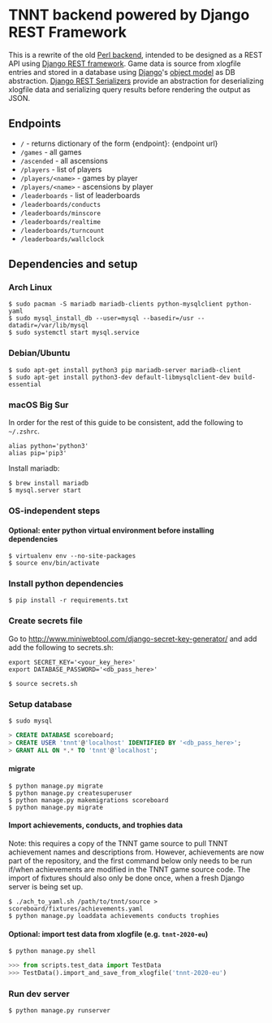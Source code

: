 # TNNT backend powered by Django REST Framework
This is a rewrite of the old
[Perl backend](https://github.com/tnnt-devteam/tnnt-backend), intended to be
designed as a REST API using
[Django REST framework](https://www.django-rest-framework.org/). Game data is
source from xlogfile entries and stored in a database using
[Django](https://www.djangoproject.com/)'s
[object model](https://docs.djangoproject.com/en/3.2/topics/db/models/) as DB
abstraction.
[Django REST Serializers](https://www.django-rest-framework.org/api-guide/serializers/)
provide an abstraction for deserializing xlogfile data and serializing query
results before rendering the output as JSON.

## Endpoints
 - `/` - returns dictionary of the form {endpoint}: {endpoint url}
 - `/games` - all games
 - `/ascended` - all ascensions
 - `/players` - list of players
 - `/players/<name>` - games by player <name>
 - `/players/<name>` - ascensions by player <name>
 - `/leaderboards` - list of leaderboards
 - `/leaderboards/conducts`
 - `/leaderboards/minscore`
 - `/leaderboards/realtime`
 - `/leaderboards/turncount`
 - `/leaderboards/wallclock`

## Dependencies and setup

### Arch Linux
```shell
$ sudo pacman -S mariadb mariadb-clients python-mysqlclient python-yaml
$ sudo mysql_install_db --user=mysql --basedir=/usr --datadir=/var/lib/mysql
$ sudo systemctl start mysql.service
```

### Debian/Ubuntu
```shell
$ sudo apt-get install python3 pip mariadb-server mariadb-client
$ sudo apt-get install python3-dev default-libmysqlclient-dev build-essential
```

### macOS Big Sur
In order for the rest of this guide to be consistent, add the following to `~/.zshrc`.
```shell
alias python='python3'
alias pip='pip3'
```
Install mariadb:
```shell
$ brew install mariadb
$ mysql.server start
```

### OS-independent steps
#### Optional: enter python virtual environment before installing dependencies
```shell
$ virtualenv env --no-site-packages
$ source env/bin/activate
```

### Install python dependencies
`$ pip install -r requirements.txt`

### Create secrets file
Go to http://www.miniwebtool.com/django-secret-key-generator/ and add add the
following to secrets.sh:
```shell
export SECRET_KEY='<your_key_here>'
export DATABASE_PASSWORD='<db_pass_here>'
```
`$ source secrets.sh`

### Setup database
`$ sudo mysql`
```sql
> CREATE DATABASE scoreboard;
> CREATE USER 'tnnt'@'localhost' IDENTIFIED BY '<db_pass_here>';
> GRANT ALL ON *.* TO 'tnnt'@'localhost';
```
#### migrate
```shell
$ python manage.py migrate
$ python manage.py createsuperuser
$ python manage.py makemigrations scoreboard
$ python manage.py migrate
```

#### Import achievements, conducts, and trophies data
Note: this requires a copy of the TNNT game source to pull TNNT achievement
names and descriptions from. However, achievements are now part of the repository,
and the first command below only needs to be run if/when achievements are modified
in the TNNT game source code. The import of fixtures should also only be done once,
when a fresh Django server is being set up.
```shell
$ ./ach_to_yaml.sh /path/to/tnnt/source > scoreboard/fixtures/achievements.yaml
$ python manage.py loaddata achievements conducts trophies
```

#### Optional: import test data from xlogfile (e.g. `tnnt-2020-eu`)
`$ python manage.py shell`
```python
>>> from scripts.test_data import TestData
>>> TestData().import_and_save_from_xlogfile('tnnt-2020-eu')
```

### Run dev server
`$ python manage.py runserver`
